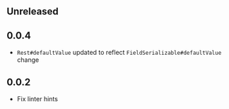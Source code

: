 ## Unreleased

## 0.0.4

* `Rest#defaultValue` updated to reflect `FieldSerializable#defaultValue` change

## 0.0.2

* Fix linter hints

